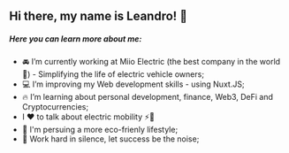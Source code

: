## Hi there, my name is Leandro! 👋


##### Here you can learn more about me:
- 🚘 I’m currently working at Miio Electric (the best company in the world 💚) - Simplifying the life of electric vehicle owners;
- 💻 I’m improving my Web development skills - using Nuxt.JS;
- 🔥 I’m learning about personal development, finance, Web3, DeFi and Cryptocurrencies;
- I ❤️️ to talk about electric mobility ⚡🚴
- 🔋 I'm persuing a more eco-frienly lifestyle;
- 💭 Work hard in silence, let success be the noise;
